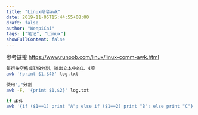 ```yaml
---
title: "Linux命令awk"
date: 2019-11-05T15:44:55+08:00
draft: false
author: "WenpiCai"
tags: ["笔记", "Linux"]
showFullContent: false
---
```


参考链接 https://www.runoob.com/linux/linux-comm-awk.html

```bash
每行按空格或TAB分割，输出文本中的1、4项
awk '{print $1,$4}' log.txt

使用","分割
awk -F, '{print $1,$2}' log.txt

if 条件
awk '{if ($1==1) print "A"; else if ($1==2) print "B"; else print "C"}'
```

